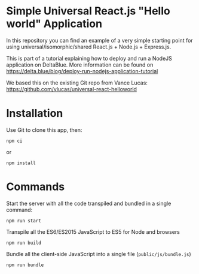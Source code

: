 # Simple Universal React.js "Hello world" Application


In this repository you can find an example of a very simple starting point for using universal/isomorphic/shared React.js +
Node.js + Express.js.

This is part of a tutorial explaining how to deploy and run a NodeJS application on DeltaBlue.
More information can be found on https://delta.blue/blog/deploy-run-nodejs-application-tutorial

We based this on the existing Git repo from Vance Lucas: https://github.com/vlucas/universal-react-helloworld

# Installation

Use Git to clone this app, then:


```
npm ci
```

or 

```
npm install
```

# Commands

Start the server with all the code transpiled and bundled in a single command:

```
npm run start
```

Transpile all the ES6/ES2015 JavaScript to ES5 for Node and browsers

```
npm run build
```

Bundle all the client-side JavaScript into a single file (`public/js/bundle.js`)

```
npm run bundle
```

